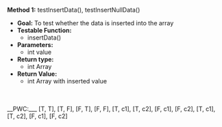 
__Method 1:__ testInsertData(), testInsertNullData()
* __Goal:__ To test whether the data is inserted into the array
* __Testable Function:__
  * insertData()
* __Parameters:__
  * int value
* __Return type:__
  * int Array
* __Return Value:__
  * int Array with inserted value
<br>  

</br>
__PWC:___
[T, T], [T, F], [F, T], [F, F], 
[T, c1], [T, c2], [F, c1], [F, c2], 
[T, c1], [T, c2], [F, c1], [F, c2]
